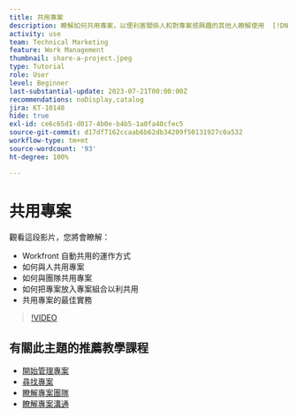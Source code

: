 ```yaml
---
title: 共用專案
description: 瞭解如何共用專案，以便利害關係人和對專案感興趣的其他人瞭解使用  [!DNL  Workfront] 執行的工作。
activity: use
team: Technical Marketing
feature: Work Management
thumbnail: share-a-project.jpeg
type: Tutorial
role: User
level: Beginner
last-substantial-update: 2023-07-21T00:00:00Z
recommendations: noDisplay,catalog
jira: KT-10148
hide: true
exl-id: ce6c65d1-d017-4b0e-b4b5-1a0fa40cfec5
source-git-commit: d17df7162ccaab6b62db34209f50131927c0a532
workflow-type: tm+mt
source-wordcount: '93'
ht-degree: 100%

---
```



# 共用專案

觀看這段影片，您將會瞭解：

* Workfront 自動共用的運作方式
* 如何與人共用專案
* 如何與團隊共用專案
* 如何把專案放入專案組合以利共用
* 共用專案的最佳實務

>[!VIDEO](https://video.tv.adobe.com/v/3423146/?quality=12&learn=on&enablevpops&captions=chi_hant)

## 有關此主題的推薦教學課程

* [開始管理專案](/help/manage-work/projects/getting-started-manage-a-project.md)
* [尋找專案](/help/manage-work/projects/find-projects.md)
* [瞭解專案團隊](/help/manage-work/projects/understand-the-project-team.md)
* [瞭解專案溝通](/help/manage-work/projects/understand-project-communication.md)
